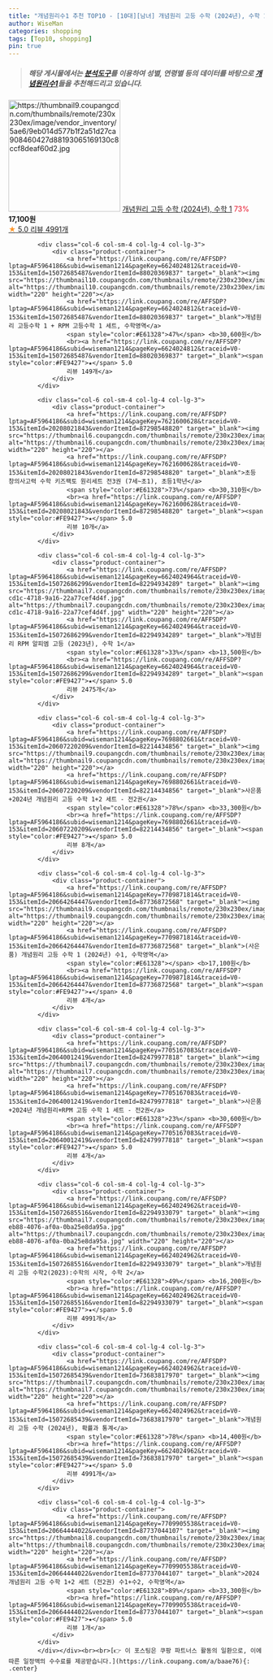 ```yaml
---
title: "개념원리수1 추천 TOP10 - [10대][남녀] 개념원리 고등 수학 (2024년), 수학 1"
author: WiseMan
categories: shopping
tags: [Top10, shopping]
pin: true
---
```


> ##### 해당 게시물에서는 [**분석도구**](https://itemscout.io/)를 이용하여 **성별**, **연령별** 등의 데이터를 바탕으로 [**개념원리수1**](https://link.coupang.com/a/baae76)들을 추천해드리고 있습니다.
<div class="container"><div class="row">
            <div class="col-6 col-sm-4 col-lg-4 col-lg-3">
                <div class="product-container">
                    <a href="https://link.coupang.com/re/AFFSDP?lptag=AF5964186&subid=wiseman1214&pageKey=6624024962&traceid=V0-153&itemId=15072686274&vendorItemId=83728837973" target="_blank"><img src="https://thumbnail9.coupangcdn.com/thumbnails/remote/230x230ex/image/vendor_inventory/5ae6/9eb014d577b1f2a51d27ca908460427d88193065169130c8ccf8deaf60d2.jpg" alt="https://thumbnail9.coupangcdn.com/thumbnails/remote/230x230ex/image/vendor_inventory/5ae6/9eb014d577b1f2a51d27ca908460427d88193065169130c8ccf8deaf60d2.jpg" width="220" height="220"></a>
                    <a href="https://link.coupang.com/re/AFFSDP?lptag=AF5964186&subid=wiseman1214&pageKey=6624024962&traceid=V0-153&itemId=15072686274&vendorItemId=83728837973" target="_blank">개념원리 고등 수학 (2024년), 수학 1</a>
                    <span style="color:#E61328">73%</span> <b>17,100원</b>
                    <br><a href="https://link.coupang.com/re/AFFSDP?lptag=AF5964186&subid=wiseman1214&pageKey=6624024962&traceid=V0-153&itemId=15072686274&vendorItemId=83728837973" target="_blank"><span style="color:#FE9427">★</span> 5.0
                    리뷰 4991개</a>
                </div>
            </div>
            
            <div class="col-6 col-sm-4 col-lg-4 col-lg-3">
                <div class="product-container">
                    <a href="https://link.coupang.com/re/AFFSDP?lptag=AF5964186&subid=wiseman1214&pageKey=6624024812&traceid=V0-153&itemId=15072685487&vendorItemId=88020369837" target="_blank"><img src="https://thumbnail10.coupangcdn.com/thumbnails/remote/230x230ex/image/vendor_inventory/3f34/7a6af0042abf4f564def442fe33c053547303fe003bda17c886cc26c047f.png" alt="https://thumbnail10.coupangcdn.com/thumbnails/remote/230x230ex/image/vendor_inventory/3f34/7a6af0042abf4f564def442fe33c053547303fe003bda17c886cc26c047f.png" width="220" height="220"></a>
                    <a href="https://link.coupang.com/re/AFFSDP?lptag=AF5964186&subid=wiseman1214&pageKey=6624024812&traceid=V0-153&itemId=15072685487&vendorItemId=88020369837" target="_blank">개념원리 고등수학 1 + RPM 고등수학 1 세트, 수학영역</a>
                    <span style="color:#E61328">47%</span> <b>30,600원</b>
                    <br><a href="https://link.coupang.com/re/AFFSDP?lptag=AF5964186&subid=wiseman1214&pageKey=6624024812&traceid=V0-153&itemId=15072685487&vendorItemId=88020369837" target="_blank"><span style="color:#FE9427">★</span> 5.0
                    리뷰 149개</a>
                </div>
            </div>
            
            <div class="col-6 col-sm-4 col-lg-4 col-lg-3">
                <div class="product-container">
                    <a href="https://link.coupang.com/re/AFFSDP?lptag=AF5964186&subid=wiseman1214&pageKey=7621600628&traceid=V0-153&itemId=20208021843&vendorItemId=87298548820" target="_blank"><img src="https://thumbnail6.coupangcdn.com/thumbnails/remote/230x230ex/image/vendor_inventory/538e/54065ea7f3aaccb9f15cae52c2e02af442600385b5986dcd1583375e6bae.jpg" alt="https://thumbnail6.coupangcdn.com/thumbnails/remote/230x230ex/image/vendor_inventory/538e/54065ea7f3aaccb9f15cae52c2e02af442600385b5986dcd1583375e6bae.jpg" width="220" height="220"></a>
                    <a href="https://link.coupang.com/re/AFFSDP?lptag=AF5964186&subid=wiseman1214&pageKey=7621600628&traceid=V0-153&itemId=20208021843&vendorItemId=87298548820" target="_blank">초등 창의사고력 수학 키즈팩토 원리세트 전3권 (7세~초1), 초등1학년</a>
                    <span style="color:#E61328">73%</span> <b>30,310원</b>
                    <br><a href="https://link.coupang.com/re/AFFSDP?lptag=AF5964186&subid=wiseman1214&pageKey=7621600628&traceid=V0-153&itemId=20208021843&vendorItemId=87298548820" target="_blank"><span style="color:#FE9427">★</span> 5.0
                    리뷰 10개</a>
                </div>
            </div>
            
            <div class="col-6 col-sm-4 col-lg-4 col-lg-3">
                <div class="product-container">
                    <a href="https://link.coupang.com/re/AFFSDP?lptag=AF5964186&subid=wiseman1214&pageKey=6624024964&traceid=V0-153&itemId=15072686299&vendorItemId=82294934289" target="_blank"><img src="https://thumbnail7.coupangcdn.com/thumbnails/remote/230x230ex/image/retail/images/2022/07/05/9/7/af76acc6-cd1c-4718-9a16-22a77cef4d4f.jpg" alt="https://thumbnail7.coupangcdn.com/thumbnails/remote/230x230ex/image/retail/images/2022/07/05/9/7/af76acc6-cd1c-4718-9a16-22a77cef4d4f.jpg" width="220" height="220"></a>
                    <a href="https://link.coupang.com/re/AFFSDP?lptag=AF5964186&subid=wiseman1214&pageKey=6624024964&traceid=V0-153&itemId=15072686299&vendorItemId=82294934289" target="_blank">개념원리 RPM 알피엠 고등 (2023년), 수학 1</a>
                    <span style="color:#E61328">33%</span> <b>13,500원</b>
                    <br><a href="https://link.coupang.com/re/AFFSDP?lptag=AF5964186&subid=wiseman1214&pageKey=6624024964&traceid=V0-153&itemId=15072686299&vendorItemId=82294934289" target="_blank"><span style="color:#FE9427">★</span> 5.0
                    리뷰 2475개</a>
                </div>
            </div>
            
            <div class="col-6 col-sm-4 col-lg-4 col-lg-3">
                <div class="product-container">
                    <a href="https://link.coupang.com/re/AFFSDP?lptag=AF5964186&subid=wiseman1214&pageKey=7698802661&traceid=V0-153&itemId=20607220209&vendorItemId=82214434856" target="_blank"><img src="https://thumbnail9.coupangcdn.com/thumbnails/remote/230x230ex/image/vendor_inventory/4c7d/65085f04bde504aa7502081a744c8543606463dd4875cf5c221461f1801b.jpg" alt="https://thumbnail9.coupangcdn.com/thumbnails/remote/230x230ex/image/vendor_inventory/4c7d/65085f04bde504aa7502081a744c8543606463dd4875cf5c221461f1801b.jpg" width="220" height="220"></a>
                    <a href="https://link.coupang.com/re/AFFSDP?lptag=AF5964186&subid=wiseman1214&pageKey=7698802661&traceid=V0-153&itemId=20607220209&vendorItemId=82214434856" target="_blank">사은품+2024년 개념원리 고등 수학 1+2 세트 - 전2권</a>
                    <span style="color:#E61328">78%</span> <b>33,300원</b>
                    <br><a href="https://link.coupang.com/re/AFFSDP?lptag=AF5964186&subid=wiseman1214&pageKey=7698802661&traceid=V0-153&itemId=20607220209&vendorItemId=82214434856" target="_blank"><span style="color:#FE9427">★</span> 5.0
                    리뷰 8개</a>
                </div>
            </div>
            
            <div class="col-6 col-sm-4 col-lg-4 col-lg-3">
                <div class="product-container">
                    <a href="https://link.coupang.com/re/AFFSDP?lptag=AF5964186&subid=wiseman1214&pageKey=7709871814&traceid=V0-153&itemId=20664264447&vendorItemId=87736872568" target="_blank"><img src="https://thumbnail9.coupangcdn.com/thumbnails/remote/230x230ex/image/vendor_inventory/e1e7/3efd9e2dd06a2b519ae2a4794530d0a855a7102f2249b87e9908a0b4f8f9.jpg" alt="https://thumbnail9.coupangcdn.com/thumbnails/remote/230x230ex/image/vendor_inventory/e1e7/3efd9e2dd06a2b519ae2a4794530d0a855a7102f2249b87e9908a0b4f8f9.jpg" width="220" height="220"></a>
                    <a href="https://link.coupang.com/re/AFFSDP?lptag=AF5964186&subid=wiseman1214&pageKey=7709871814&traceid=V0-153&itemId=20664264447&vendorItemId=87736872568" target="_blank">(사은품) 개념원리 고등 수학 1 (2024년) 수1, 수학영역</a>
                    <span style="color:#E61328"></span> <b>17,100원</b>
                    <br><a href="https://link.coupang.com/re/AFFSDP?lptag=AF5964186&subid=wiseman1214&pageKey=7709871814&traceid=V0-153&itemId=20664264447&vendorItemId=87736872568" target="_blank"><span style="color:#FE9427">★</span> 4.0
                    리뷰 4개</a>
                </div>
            </div>
            
            <div class="col-6 col-sm-4 col-lg-4 col-lg-3">
                <div class="product-container">
                    <a href="https://link.coupang.com/re/AFFSDP?lptag=AF5964186&subid=wiseman1214&pageKey=7705167083&traceid=V0-153&itemId=20640012419&vendorItemId=82479977818" target="_blank"><img src="https://thumbnail7.coupangcdn.com/thumbnails/remote/230x230ex/image/vendor_inventory/b130/4b4626e534b5a0d8678f4ca5a64606c1a0f0847d281c5a9af5d5d00203c4.jpg" alt="https://thumbnail7.coupangcdn.com/thumbnails/remote/230x230ex/image/vendor_inventory/b130/4b4626e534b5a0d8678f4ca5a64606c1a0f0847d281c5a9af5d5d00203c4.jpg" width="220" height="220"></a>
                    <a href="https://link.coupang.com/re/AFFSDP?lptag=AF5964186&subid=wiseman1214&pageKey=7705167083&traceid=V0-153&itemId=20640012419&vendorItemId=82479977818" target="_blank">사은품+2024년 개념원리+RPM 고등 수학 1 세트 - 전2권</a>
                    <span style="color:#E61328">23%</span> <b>30,600원</b>
                    <br><a href="https://link.coupang.com/re/AFFSDP?lptag=AF5964186&subid=wiseman1214&pageKey=7705167083&traceid=V0-153&itemId=20640012419&vendorItemId=82479977818" target="_blank"><span style="color:#FE9427">★</span> 5.0
                    리뷰 4개</a>
                </div>
            </div>
            
            <div class="col-6 col-sm-4 col-lg-4 col-lg-3">
                <div class="product-container">
                    <a href="https://link.coupang.com/re/AFFSDP?lptag=AF5964186&subid=wiseman1214&pageKey=6624024962&traceid=V0-153&itemId=15072685516&vendorItemId=82294933079" target="_blank"><img src="https://thumbnail7.coupangcdn.com/thumbnails/remote/230x230ex/image/retail/images/2022/07/05/9/0/a75b72e8-eb88-4076-af0a-0ba25e8da95a.jpg" alt="https://thumbnail7.coupangcdn.com/thumbnails/remote/230x230ex/image/retail/images/2022/07/05/9/0/a75b72e8-eb88-4076-af0a-0ba25e8da95a.jpg" width="220" height="220"></a>
                    <a href="https://link.coupang.com/re/AFFSDP?lptag=AF5964186&subid=wiseman1214&pageKey=6624024962&traceid=V0-153&itemId=15072685516&vendorItemId=82294933079" target="_blank">개념원리 고등 수학2(2023):수학의 시작, 수학 2</a>
                    <span style="color:#E61328">49%</span> <b>16,200원</b>
                    <br><a href="https://link.coupang.com/re/AFFSDP?lptag=AF5964186&subid=wiseman1214&pageKey=6624024962&traceid=V0-153&itemId=15072685516&vendorItemId=82294933079" target="_blank"><span style="color:#FE9427">★</span> 5.0
                    리뷰 4991개</a>
                </div>
            </div>
            
            <div class="col-6 col-sm-4 col-lg-4 col-lg-3">
                <div class="product-container">
                    <a href="https://link.coupang.com/re/AFFSDP?lptag=AF5964186&subid=wiseman1214&pageKey=6624024962&traceid=V0-153&itemId=15072685439&vendorItemId=73683817970" target="_blank"><img src="https://thumbnail7.coupangcdn.com/thumbnails/remote/230x230ex/image/vendor_inventory/f5d6/2d9f71ccb63224b90837f55bd16cb52e2f55e028cfe4336dc68da5db80fa.jpg" alt="https://thumbnail7.coupangcdn.com/thumbnails/remote/230x230ex/image/vendor_inventory/f5d6/2d9f71ccb63224b90837f55bd16cb52e2f55e028cfe4336dc68da5db80fa.jpg" width="220" height="220"></a>
                    <a href="https://link.coupang.com/re/AFFSDP?lptag=AF5964186&subid=wiseman1214&pageKey=6624024962&traceid=V0-153&itemId=15072685439&vendorItemId=73683817970" target="_blank">개념원리 고등 수학 (2024년), 확률과 통계</a>
                    <span style="color:#E61328">78%</span> <b>14,400원</b>
                    <br><a href="https://link.coupang.com/re/AFFSDP?lptag=AF5964186&subid=wiseman1214&pageKey=6624024962&traceid=V0-153&itemId=15072685439&vendorItemId=73683817970" target="_blank"><span style="color:#FE9427">★</span> 5.0
                    리뷰 4991개</a>
                </div>
            </div>
            
            <div class="col-6 col-sm-4 col-lg-4 col-lg-3">
                <div class="product-container">
                    <a href="https://link.coupang.com/re/AFFSDP?lptag=AF5964186&subid=wiseman1214&pageKey=7709905538&traceid=V0-153&itemId=20664444022&vendorItemId=87737044107" target="_blank"><img src="https://thumbnail8.coupangcdn.com/thumbnails/remote/230x230ex/image/vendor_inventory/cdc8/e20f70db14d25e7d82cbd653e5347608843799db6e4dfda8c0b8a9222d34.jpg" alt="https://thumbnail8.coupangcdn.com/thumbnails/remote/230x230ex/image/vendor_inventory/cdc8/e20f70db14d25e7d82cbd653e5347608843799db6e4dfda8c0b8a9222d34.jpg" width="220" height="220"></a>
                    <a href="https://link.coupang.com/re/AFFSDP?lptag=AF5964186&subid=wiseman1214&pageKey=7709905538&traceid=V0-153&itemId=20664444022&vendorItemId=87737044107" target="_blank">2024 개념원리 고등 수학 1+2 세트 (전2권) 수1+수2, 수학영역</a>
                    <span style="color:#E61328">89%</span> <b>33,300원</b>
                    <br><a href="https://link.coupang.com/re/AFFSDP?lptag=AF5964186&subid=wiseman1214&pageKey=7709905538&traceid=V0-153&itemId=20664444022&vendorItemId=87737044107" target="_blank"><span style="color:#FE9427">★</span> 5.0
                    리뷰 1개</a>
                </div>
            </div>
            </div></div><br><br>[👉 이 포스팅은 쿠팡 파트너스 활동의 일환으로, 이에 따른 일정액의 수수료를 제공받습니다.](https://link.coupang.com/a/baae76){: .center}